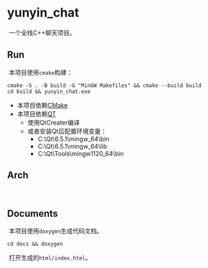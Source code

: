 # yunyin_chat

​	一个全栈C++聊天项目。

## Run

​	本项目使用`cmake`构建：

```shell
cmake -S . -B build -G "MinGW Makefiles" && cmake --build build
cd build && yunyin_chat.exe
```

* 本项目依赖[CMake](https://cmake.org/)
* 本项目依赖[QT](https://www.qt.io/zh-cn/)
  * 使用QtCreater编译
  * 或者安装Qt后配置环境变量：
    * C:\Qt\6.5.1\mingw_64\bin
    * C:\Qt\6.5.1\mingw_64\lib
    * C:\Qt\Tools\mingw1120_64\bin

## Arch

​	

## Documents

​	本项目使用`doxygen`生成代码文档。

```shell
cd docs && doxygen
```

​	打开生成的`html/index.html`。